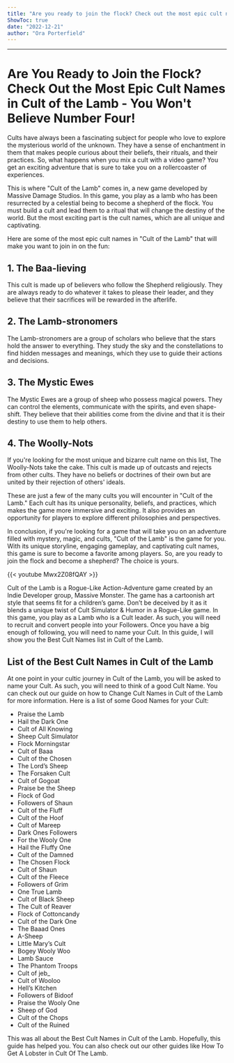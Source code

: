 ```yaml
---
title: "Are you ready to join the flock? Check out the most epic cult names in Cult of the Lamb - you won't believe number four!"
ShowToc: true 
date: "2022-12-21"
author: "Ora Porterfield"
---
```

*****
# Are You Ready to Join the Flock? Check Out the Most Epic Cult Names in Cult of the Lamb - You Won't Believe Number Four!

Cults have always been a fascinating subject for people who love to explore the mysterious world of the unknown. They have a sense of enchantment in them that makes people curious about their beliefs, their rituals, and their practices. So, what happens when you mix a cult with a video game? You get an exciting adventure that is sure to take you on a rollercoaster of experiences.

This is where "Cult of the Lamb" comes in, a new game developed by Massive Damage Studios. In this game, you play as a lamb who has been resurrected by a celestial being to become a shepherd of the flock. You must build a cult and lead them to a ritual that will change the destiny of the world. But the most exciting part is the cult names, which are all unique and captivating.

Here are some of the most epic cult names in "Cult of the Lamb" that will make you want to join in on the fun:

## 1. The Baa-lieving

This cult is made up of believers who follow the Shepherd religiously. They are always ready to do whatever it takes to please their leader, and they believe that their sacrifices will be rewarded in the afterlife.

## 2. The Lamb-stronomers

The Lamb-stronomers are a group of scholars who believe that the stars hold the answer to everything. They study the sky and the constellations to find hidden messages and meanings, which they use to guide their actions and decisions.

## 3. The Mystic Ewes

The Mystic Ewes are a group of sheep who possess magical powers. They can control the elements, communicate with the spirits, and even shape-shift. They believe that their abilities come from the divine and that it is their destiny to use them to help others.

## 4. The Woolly-Nots

If you're looking for the most unique and bizarre cult name on this list, The Woolly-Nots take the cake. This cult is made up of outcasts and rejects from other cults. They have no beliefs or doctrines of their own but are united by their rejection of others' ideals.

These are just a few of the many cults you will encounter in "Cult of the Lamb." Each cult has its unique personality, beliefs, and practices, which makes the game more immersive and exciting. It also provides an opportunity for players to explore different philosophies and perspectives.

In conclusion, if you're looking for a game that will take you on an adventure filled with mystery, magic, and cults, "Cult of the Lamb" is the game for you. With its unique storyline, engaging gameplay, and captivating cult names, this game is sure to become a favorite among players. So, are you ready to join the flock and become a shepherd? The choice is yours.

{{< youtube Mwx2Z08fQAY >}} 



Cult of the Lamb is a Rogue-Like Action-Adventure game created by an Indie Developer group, Massive Monster. The game has a cartoonish art style that seems fit for a children’s game. Don’t be deceived by it as it blends a unique twist of Cult Simulator & Humor in a Rogue-Like game. In this game, you play as a Lamb who is a Cult leader. As such, you will need to recruit and convert people into your Followers. Once you have a big enough of following, you will need to name your Cult. In this guide, I will show you the Best Cult Names list in Cult of the Lamb.
 
## List of the Best Cult Names in Cult of the Lamb
 

 
At one point in your cultic journey in Cult of the Lamb, you will be asked to name your Cult. As such, you will need to think of a good Cult Name. You can check out our guide on how to Change Cult Names in Cult of the Lamb for more information. Here is a list of some Good Names for your Cult:
 
- Praise the Lamb
 - Hail the Dark One
 - Cult of All Knowing
 - Sheep Cult Simulator
 - Flock Morningstar
 - Cult of Baaa
 - Cult of the Chosen
 - The Lord’s Sheep
 - The Forsaken Cult
 - Cult of Gogoat
 - Praise be the Sheep
 - Flock of God
 - Followers of Shaun
 - Cult of the Fluff
 - Cult of the Hoof
 - Cult of Mareep
 - Dark Ones Followers
 - For the Wooly One
 - Hail the Fluffy One
 - Cult of the Damned
 - The Chosen Flock
 - Cult of Shaun
 - Cult of the Fleece
 - Followers of Grim
 - One True Lamb
 - Cult of Black Sheep
 - The Cult of Reaver
 - Flock of Cottoncandy
 - Cult of the Dark One
 - The Baaad Ones
 - A-Sheep
 - Little Mary’s Cult
 - Bogey Wooly Woo
 - Lamb Sauce
 - The Phantom Troops
 - Cult of jeb_
 - Cult of Wooloo
 - Hell’s Kitchen
 - Followers of Bidoof
 - Praise the Wooly One
 - Sheep of God
 - Cult of the Chops
 - Cult of the Ruined

 
This was all about the Best Cult Names in Cult of the Lamb. Hopefully, this guide has helped you. You can also check out our other guides like How To Get A Lobster in Cult Of The Lamb.



